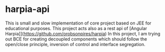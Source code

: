 # harpia-api

This is small and slow implementation of core project based on JEE for educational purposes. This project acts also as a rest api of [Angular Harpia]](https://github.com/orobsonpires/harpia)
In this project, I am trying out BCE for creating decoupled components which should follow the open/close principle, inversion of control and interface segregation.
